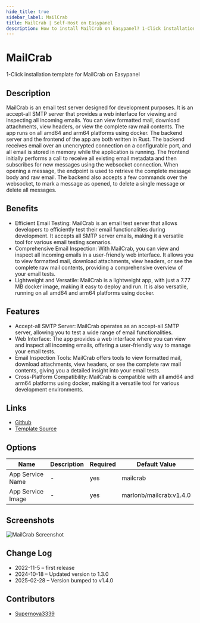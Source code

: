 ```yaml
---
hide_title: true
sidebar_label: MailCrab
title: MailCrab | Self-Host on Easypanel
description: How to install MailCrab on Easypanel? 1-Click installation template for MailCrab on Easypanel
---
```


<!-- generated -->

# MailCrab

1-Click installation template for MailCrab on Easypanel

## Description

MailCrab is an email test server designed for development purposes. It is an accept-all SMTP server that provides a web interface for viewing and inspecting all incoming emails. You can view formatted mail, download attachments, view headers, or view the complete raw mail contents. The app runs on all amd64 and arm64 platforms using docker. The backend server and the frontend of the app are both written in Rust. The backend receives email over an unencrypted connection on a configurable port, and all email is stored in memory while the application is running. The frontend initially performs a call to receive all existing email metadata and then subscribes for new messages using the websocket connection. When opening a message, the endpoint is used to retrieve the complete message body and raw email. The backend also accepts a few commands over the websocket, to mark a message as opened, to delete a single message or delete all messages.

## Benefits

- Efficient Email Testing: MailCrab is an email test server that allows developers to efficiently test their email functionalities during development. It accepts all SMTP server emails, making it a versatile tool for various email testing scenarios.
- Comprehensive Email Inspection: With MailCrab, you can view and inspect all incoming emails in a user-friendly web interface. It allows you to view formatted mail, download attachments, view headers, or see the complete raw mail contents, providing a comprehensive overview of your email tests.
- Lightweight and Versatile: MailCrab is a lightweight app, with just a 7.77 MB docker image, making it easy to deploy and run. It is also versatile, running on all amd64 and arm64 platforms using docker.

## Features

- Accept-all SMTP Server: MailCrab operates as an accept-all SMTP server, allowing you to test a wide range of email functionalities.
- Web Interface: The app provides a web interface where you can view and inspect all incoming emails, offering a user-friendly way to manage your email tests.
- Email Inspection Tools: MailCrab offers tools to view formatted mail, download attachments, view headers, or see the complete raw mail contents, giving you a detailed insight into your email tests.
- Cross-Platform Compatibility: MailCrab is compatible with all amd64 and arm64 platforms using docker, making it a versatile tool for various development environments.

## Links

- [Github](https://github.com/tweedegolf/mailcrab)
- [Template Source](https://github.com/easypanel-io/templates/tree/main/templates/mailcrab)

## Options

Name | Description | Required | Default Value
-|-|-|-
App Service Name | - | yes | mailcrab
App Service Image | - | yes | marlonb/mailcrab:v1.4.0

## Screenshots

![MailCrab Screenshot](./assets/screenshot.png)

## Change Log

- 2022-11-5 – first release
- 2024-10-18 – Updated version to 1.3.0
- 2025-02-28 – Version bumped to v1.4.0

## Contributors

- [Supernova3339](https://github.com/Supernova3339)
